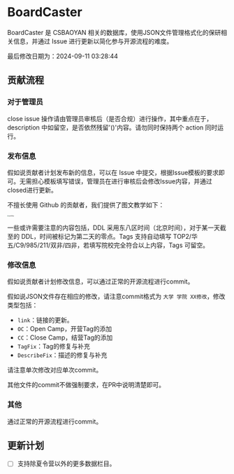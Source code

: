 # BoardCaster

BoardCaster 是 CSBAOYAN 相关的数据库，使用JSON文件管理格式化的保研相关信息，并通过 Issue 进行更新以简化参与开源流程的难度。

最后修改日期为：2024-09-11 03:28:44

## 贡献流程

### 对于管理员

close issue 操作请由管理员审核后（是否合规）进行操作，其中重点在于，description 中如留空，是否依然残留'()'内容。请勿同时保持两个 action 同时运行。

### 发布信息

假如说贡献者计划发布新的信息，可以在 Issue 中提交，根据Issue模板的要求即可。无需担心模板填写错误，管理员在进行审核后会修改Issue内容，并通过closed进行更新。

不擅长使用 Github 的贡献者，我们提供了图文教学如下：

<img src="./assets/IssueWorkflow.png" alt="workflow" style="display: block; margin: 0 auto; zoom: 20%;">

一些或许需要注意的内容包括，DDL 采用东八区时间（北京时间），对于某一天截至的 DDL，时间被标记为第二天的零点。Tags 支持自动填写 TOP2/华五/C9/985/211/双非/四非，若填写院校完全符合以上内容，Tags 可留空。

### 修改信息

假如说贡献者计划修改信息，可以通过正常的开源流程进行commit。

假如说JSON文件存在相应的修改，请注意commit格式为 `大学 学院 XX修改`，修改类型包括：

- `link`：链接的更新。
- `OC`：Open Camp，开营Tag的添加
- `CC`：Close Camp，结营Tag的添加
- `TagFix`：Tag的修复与补充
- `DescribeFix`：描述的修复与补充

请注意单次修改对应单次commit。

其他文件的commit不做强制要求，在PR中说明清楚即可。

### 其他

通过正常的开源流程进行commit。

## 更新计划

- [ ] 支持除夏令营以外的更多数据栏目。
